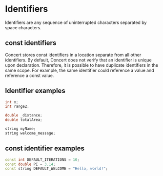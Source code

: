 # Identifiers

Identifiers are any sequence of uninterrupted characters separated by space characters.

## const identifiers

Concert stores const identifiers in a location separate from all other identifiers. By default, Concert does not verify that an identifier is unique upon declaration. Therefore, it is possible to have duplicate identifiers in the same scope. For example, the same identifier could reference a value and reference a const value.

## Identifier examples

```cpp
int x;
int range2;

double _distance;
double totalArea;

string myName;
string welcome_message;
```

## const identifier examples

```cpp
const int DEFAULT_ITERATIONS = 10;
const double PI = 3.14;
const string DEFAULT_WELCOME = "Hello, world!";
```
